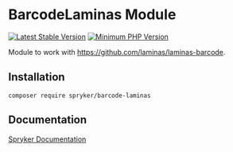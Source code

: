 # BarcodeLaminas Module
[![Latest Stable Version](https://poser.pugx.org/spryker/barcode-laminas/v/stable.svg)](https://packagist.org/packages/spryker/barcode-laminas)
[![Minimum PHP Version](https://img.shields.io/badge/php-%3E%3D%207.4-8892BF.svg)](https://php.net/)

Module to work with https://github.com/laminas/laminas-barcode.

## Installation

```
composer require spryker/barcode-laminas
```

## Documentation

[Spryker Documentation](https://docs.spryker.com)
